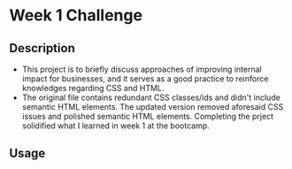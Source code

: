 # Week 1 Challenge 

## Description
* This project is to briefly discuss approaches of improving internal impact for businesses, and it serves as a good practice to reinforce knowledges regarding CSS and HTML.
* The original file contains redundant CSS classes/ids and didn't include semantic HTML elements. The updated version removed aforesaid CSS issues and polished semantic HTML elements. Completing the prject solidified what I learned in week 1 at the bootcamp.

## Usage
